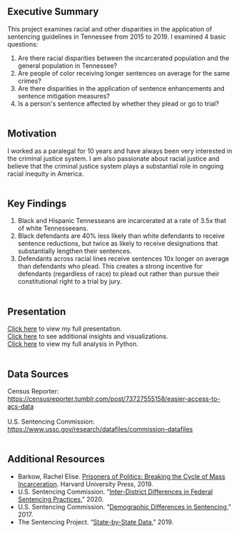 ## Executive Summary
This project examines racial and other disparities in the application of sentencing guidelines in Tennessee from 2015 to 2019. I examined 4 basic questions:
1. Are there racial disparities between the incarcerated population and the general population in Tennessee?
2. Are people of color receiving longer sentences on average for the same crimes?
3. Are there disparities in the application of sentence enhancements and sentence mitigation measures?
4. Is a person's sentence affected by whether they plead or go to trial?
<br><br>
## Motivation
I worked as a paralegal for 10 years and have always been very interested in the criminal justice system. I am also passionate about racial justice and believe that the criminal justice system plays a substantial role in ongoing racial inequity in America. 
<br><br>
## Key Findings
1. Black and Hispanic Tennesseans are incarcerated at a rate of 3.5x that of white Tennesseeans.
2. Black defendants are 40% less likely than white defendants to receive sentence reductions, but twice as likely to receive designations that substantially lengthen their sentences.
3. Defendants across racial lines receive sentences 10x longer on average than defendants who plead. This creates a strong incentive for defendants (regardless of race) to plead out rather than pursue their constitutional right to a trial by jury.
<br><br>
## Presentation
<a href = 'https://github.com/jenwhitson/sentencing_project/blob/main/Presentation_as_PDF.pdf'>Click here</a> to view my full presentation.<br>
<a href = 'https://github.com/jenwhitson/sentencing_project/blob/main/Presentation_Additional_Slides_as_PDF.pdf'>Click here</a> to see additional insights and visualizations.<br>
<a href = 'https://github.com/jenwhitson/sentencing_project/blob/main/notebooks/individual_offender_eda.ipynb'>Click here</a> to view my full analysis in Python.
<br><br>
## Data Sources
Census Reporter:
https://censusreporter.tumblr.com/post/73727555158/easier-access-to-acs-data
<br><br>
U.S. Sentencing Commission:
https://www.ussc.gov/research/datafiles/commission-datafiles 
<br><br>
## Additional Resources
- Barkow, Rachel Elise. <a href = 'https://smile.amazon.com/gp/product/0674248325/ref=ppx_yo_dt_b_asin_title_o09_s00?ie=UTF8&psc=1'>Prisoners of Politics: Breaking the Cycle of Mass Incarceration</a>. Harvard University Press, 2019.
- U.S. Sentencing Commission. “<a href = 'https://www.ussc.gov/research/research-reports/inter-district-differences-federal-sentencing-practices'>Inter-District Differences in Federal Sentencing Practices</a>,” 2020.
- U.S. Sentencing Commission. “<a href = 'https://www.ussc.gov/research/research-reports/demographic-differences-sentencing'>Demographic Differences in Sentencing</a>,” 2017.
- The Sentencing Project. “<a href = 'https://www.sentencingproject.org/the-facts/#detail?state1Option=Tennessee&state2Option=Federal'>State-by-State Data</a>,” 2019.
